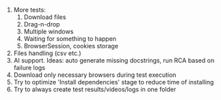 1. More tests:
   1. Download files
   2. Drag-n-drop
   3. Multiple windows
   4. Waiting for something to happen
   5. BrowserSession, cookies storage
2. Files handling (csv etc.)
3. AI support. Ideas: auto generate missing docstrings, run RCA based on failure logs
4. Download only necessary browsers during test execution
5. Try to optimize 'Install dependencies' stage to reduce time of installing
6. Try to always create test results/videos/logs in one folder
